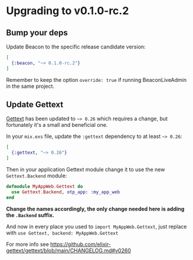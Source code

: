 # Upgrading to v0.1.0-rc.2

## Bump your deps

Update Beacon to the specific release candidate version:

```elixir
[
  {:beacon, "~> 0.1.0-rc.2"}
]
```

Remember to keep the option `override: true` if running BeaconLiveAdmin in the same project.

## Update Gettext

[Gettext](https://hex.pm/packages/gettext) has been updated to `~> 0.26` which requires a change,
but fortunately it's a small and beneficial one.

In your `mix.exs` file, update the `:gettext` dependency to at least `~> 0.26`:

```elixir
[
  {:gettext, "~> 0.26"}
]
```

Then in your application Gettext module change it to use the new `Gettext.Backend` module:

```elixir
defmodule MyAppWeb.Gettext do
  use Gettext.Backend, otp_app: :my_app_web
end
```

__Change the names accordingly, the only change needed here is adding the `.Backend` suffix.__

And now in every place you used to `import MyAppWeb.Gettext`, just replace with `use Gettext, backend: MyAppWeb.Gettext`

For more info see https://github.com/elixir-gettext/gettext/blob/main/CHANGELOG.md#v0260